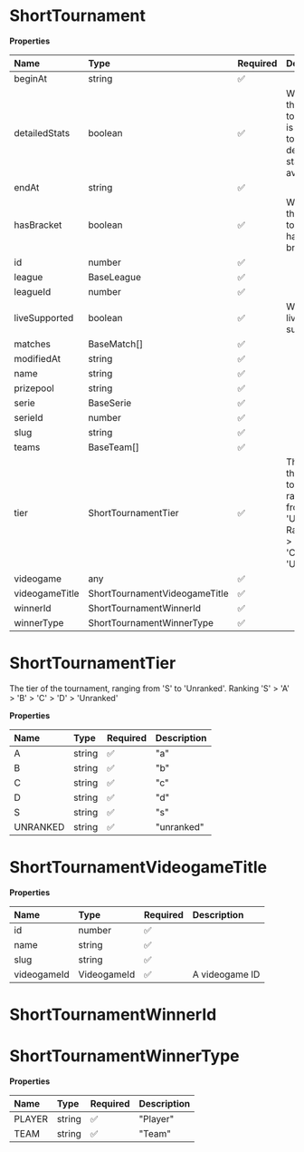 # ShortTournament

**Properties**

| Name           | Type                          | Required | Description                                                                                                  |
| :------------- | :---------------------------- | :------- | :----------------------------------------------------------------------------------------------------------- |
| beginAt        | string                        | ✅       |                                                                                                              |
| detailedStats  | boolean                       | ✅       | Whether the tournament is expected to have detailed statistics available                                     |
| endAt          | string                        | ✅       |                                                                                                              |
| hasBracket     | boolean                       | ✅       | Whether the tournament has a bracket                                                                         |
| id             | number                        | ✅       |                                                                                                              |
| league         | BaseLeague                    | ✅       |                                                                                                              |
| leagueId       | number                        | ✅       |                                                                                                              |
| liveSupported  | boolean                       | ✅       | Whether live is supported                                                                                    |
| matches        | BaseMatch[]                   | ✅       |                                                                                                              |
| modifiedAt     | string                        | ✅       |                                                                                                              |
| name           | string                        | ✅       |                                                                                                              |
| prizepool      | string                        | ✅       |                                                                                                              |
| serie          | BaseSerie                     | ✅       |                                                                                                              |
| serieId        | number                        | ✅       |                                                                                                              |
| slug           | string                        | ✅       |                                                                                                              |
| teams          | BaseTeam[]                    | ✅       |                                                                                                              |
| tier           | ShortTournamentTier           | ✅       | The tier of the tournament, ranging from 'S' to 'Unranked'. Ranking 'S' > 'A' > 'B' > 'C' > 'D' > 'Unranked' |
| videogame      | any                           | ✅       |                                                                                                              |
| videogameTitle | ShortTournamentVideogameTitle | ✅       |                                                                                                              |
| winnerId       | ShortTournamentWinnerId       | ✅       |                                                                                                              |
| winnerType     | ShortTournamentWinnerType     | ✅       |                                                                                                              |

# ShortTournamentTier

The tier of the tournament, ranging from 'S' to 'Unranked'. Ranking 'S' > 'A' > 'B' > 'C' > 'D' > 'Unranked'

**Properties**

| Name     | Type   | Required | Description |
| :------- | :----- | :------- | :---------- |
| A        | string | ✅       | "a"         |
| B        | string | ✅       | "b"         |
| C        | string | ✅       | "c"         |
| D        | string | ✅       | "d"         |
| S        | string | ✅       | "s"         |
| UNRANKED | string | ✅       | "unranked"  |

# ShortTournamentVideogameTitle

**Properties**

| Name        | Type        | Required | Description    |
| :---------- | :---------- | :------- | :------------- |
| id          | number      | ✅       |                |
| name        | string      | ✅       |                |
| slug        | string      | ✅       |                |
| videogameId | VideogameId | ✅       | A videogame ID |

# ShortTournamentWinnerId

# ShortTournamentWinnerType

**Properties**

| Name   | Type   | Required | Description |
| :----- | :----- | :------- | :---------- |
| PLAYER | string | ✅       | "Player"    |
| TEAM   | string | ✅       | "Team"      |

<!-- This file was generated by liblab | https://liblab.com/ -->
